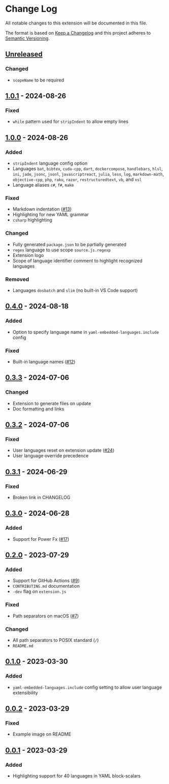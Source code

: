 # Change Log

All notable changes to this extension will be documented in this file.

The format is based on [Keep a Changelog](http://keepachangelog.com/) and this project adheres to [Semantic Versioning](https://semver.org/).

## [Unreleased]

### Changed

- `scopeName` to be required

## [1.0.1] - 2024-08-26

### Fixed

- `while` pattern used for `stripIndent` to allow empty lines

## [1.0.0] - 2024-08-26

### Added

- `stripIndent` language config option
- Languages `bat`, `bibtex`, `cuda-cpp`, `dart`, `dockercompose`, `handlebars`, `hlsl`, `ini`, `jade`, `jsonc`, `jsonl`, `javascriptreact`, `julia`, `less`, `log`, `markdown-math`, `objective-cpp`, `php`, `raku`, `razor`, `restructuredtext`, `vb`, and `xsl`
- Language aliases `c#`, `f#`, `make`

### Fixed

- Markdown indentation ([#13](https://github.com/harrydowning/yaml-embedded-languages/issues/13))
- Highlighting for new YAML grammar
- `csharp` highlighting

### Changed

- Fully generated `package.json` to be partially generated
- `regex` language to use scope `source.js.regexp`
- Extension logo
- Scope of language identifier comment to highlight recognized languages

### Removed

- Languages `dosbatch` and `slim` (no built-in VS Code support)

## [0.4.0] - 2024-08-18

### Added

- Option to specify language name in `yaml-embedded-languages.include` config

### Fixed

- Built-in language names ([#12](https://github.com/harrydowning/yaml-embedded-languages/issues/12))

## [0.3.3] - 2024-07-06

### Changed

- Extension to generate files on update
- Doc formatting and links

## [0.3.2] - 2024-07-06

### Fixed

- User languages reset on extension update ([#24](https://github.com/harrydowning/yaml-embedded-languages/issues/24))
- User language override precedence

## [0.3.1] - 2024-06-29

### Fixed

- Broken link in CHANGELOG

## [0.3.0] - 2024-06-28

### Added

- Support for Power Fx ([#17](https://github.com/harrydowning/yaml-embedded-languages/issues/17))

## [0.2.0] - 2023-07-29

### Added

- Support for GitHub Actions ([#9](https://github.com/harrydowning/yaml-embedded-languages/issues/9))
- `CONTRIBUTING.md` documentation
- `-dev` flag on `extension.js`

### Fixed

- Path separators on macOS ([#7](https://github.com/harrydowning/yaml-embedded-languages/issues/7))

### Changed

- All path separators to POSIX standard (`/`)
- `README.md`

## [0.1.0] - 2023-03-30

### Added

- `yaml-embedded-languages.include` config setting to allow user language extensibility

## [0.0.2] - 2023-03-29

### Fixed

- Example image on README

## [0.0.1] - 2023-03-29

### Added

- Highlighting support for 40 languages in YAML block-scalars

[unreleased]: https://github.com/harrydowning/yaml-embedded-languages/compare/v1.0.1...HEAD
[1.0.1]: https://github.com/harrydowning/yaml-embedded-languages/compare/v1.0.0...v1.0.1
[1.0.0]: https://github.com/harrydowning/yaml-embedded-languages/compare/v0.4.0...v1.0.0
[0.4.0]: https://github.com/harrydowning/yaml-embedded-languages/compare/v0.3.3...v0.4.0
[0.3.3]: https://github.com/harrydowning/yaml-embedded-languages/compare/v0.3.2...v0.3.3
[0.3.2]: https://github.com/harrydowning/yaml-embedded-languages/compare/v0.3.1...v0.3.2
[0.3.1]: https://github.com/harrydowning/yaml-embedded-languages/compare/v0.3.0...v0.3.1
[0.3.0]: https://github.com/harrydowning/yaml-embedded-languages/compare/v0.2.0...v0.3.0
[0.2.0]: https://github.com/harrydowning/yaml-embedded-languages/compare/v0.1.0...v0.2.0
[0.1.0]: https://github.com/harrydowning/yaml-embedded-languages/compare/v0.0.2...v0.1.0
[0.0.2]: https://github.com/harrydowning/yaml-embedded-languages/compare/v0.0.1...v0.0.2
[0.0.1]: https://github.com/harrydowning/yaml-embedded-languages/releases/tag/v0.0.1
